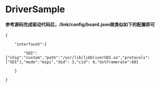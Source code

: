 # DriverSample

#### 参考源码完成驱动代码后，/link/config/board.json做类似如下的配置即可


```
{

	"interfaceV":{

		"SDI":{"chip":"custom","path":"/usr/lib/libDriverSDI.so","protocols":["SDI"],"mode":"mipi","did": 3,"cid": 0,"dstFramerate":60}

	}

}
```

